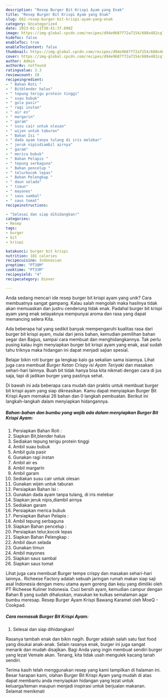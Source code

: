 ```yaml
---
description: "Resep Burger Bit Krispi Ayam yang Enak"
title: "Resep Burger Bit Krispi Ayam yang Enak"
slug: 662-resep-burger-bit-krispi-ayam-yang-enak
category: Uncategorized
date: 2023-01-11T20:41:37.690Z
image: https://img-global.cpcdn.com/recipes/d94e9687f72a7154/680x482cq70/burger-bit-krispi-ayam-foto-resep-utama.jpg
hideToc: false
enableToc: true
enableTocContent: false
thumbnail: https://img-global.cpcdn.com/recipes/d94e9687f72a7154/680x482cq70/burger-bit-krispi-ayam-foto-resep-utama.jpg
cover: https://img-global.cpcdn.com/recipes/d94e9687f72a7154/680x482cq70/burger-bit-krispi-ayam-foto-resep-utama.jpg
author: Admin
authorAv: notfound
ratingvalue: 3.3
reviewcount: 20
recipeingredient:
- " Bahan Roti "
- " Bitblender halus"
- " tepung terigu protein tinggi"
- " suau bubuk"
- " gula pasir"
- " ragi instan"
- " air es"
- " margarin"
- " garam"
- " susu cair untuk olesan"
- " wijen untuk taburan"
- " Bahan Isi "
- " dada ayam tanpa tulang di iris melebar"
- " jeruk nipisdiambil airnya"
- " garam"
- " merica bubuk"
- " Bahan Pelapis "
- " tepung serbaguna"
- " Bahan pencelup "
- " telurkocok lepas"
- " Bahan Pelengkap "
- " daun selada"
- " timun"
- " mayones"
- " saus sambal"
- " saus tomat"
recipeinstructions:

- "Selesai dan siap dihidangkan!"
categories:
- Resep
tags:
- burger
- bit
- krispi

katakunci: burger bit krispi 
nutrition: 101 calories
recipecuisine: Indonesian
preptime: "PT38M"
cooktime: "PT33M"
recipeyield: "4"
recipecategory: Dinner

---
```





Anda sedang mencari ide resep burger bit krispi ayam yang unik? Cara membuatnya sangat gampang. Kalau salah mengolah maka hasilnya tidak akan memuaskan dan justru cenderung tidak enak. Padahal burger bit krispi ayam yang enak selayaknya mempunyai aroma dan rasa yang dapat memancing selera Kita.





Ada beberapa hal yang sedikit banyak mempengaruhi kualitas rasa dari burger bit krispi ayam, mulai dari jenis bahan, kemudian pemilihan bahan segar dan Bagus, sampai cara membuat dan menghidangkannya. Tak perlu pusing kalau ingin menyiapkan burger bit krispi ayam yang enak,      asal sudah tahu triknya maka hidangan ini dapat menjadi sajian spesial.














Belajar bikin roti burger ga lengkap kalo ga sekalian sama isiannya. Lihat juga cara membuat *Burger Ketan Crispy isi Ayam Teriyaki* dan masakan sehari-hari lainnya. Buah bit tidak hanya bisa kita nikmati dengan cara di jus saja, tapi di jadikan burger yang pastinya sehat.






Di bawah ini ada beberapa cara mudah dan praktis untuk membuat burger bit krispi ayam yang siap dikreasikan. Kamu dapat menyiapkan Burger Bit Krispi Ayam memakai 26 bahan dan 0 langkah pembuatan. Berikut ini langkah-langkah dalam menyiapkan hidangannya.

<!--inarticleads1-->

##### Bahan-bahan dan bumbu yang wajib ada dalam menyiapkan Burger Bit Krispi Ayam:

1. Persiapkan  Bahan Roti :
1. Siapkan  Bit,blender halus
1. Sediakan  tepung terigu protein tinggi
1. Ambil  suau bubuk
1. Ambil  gula pasir
1. Gunakan  ragi instan
1. Ambil  air es
1. Ambil  margarin
1. Ambil  garam
1. Sediakan  susu cair untuk olesan
1. Gunakan  wijen untuk taburan
1. Persiapkan  Bahan Isi :
1. Gunakan  dada ayam tanpa tulang, di iris melebar
1. Siapkan  jeruk nipis,diambil airnya
1. Sediakan  garam
1. Persiapkan  merica bubuk
1. Persiapkan  Bahan Pelapis :
1. Ambil  tepung serbaguna
1. Siapkan  Bahan pencelup :
1. Persiapkan  telur,kocok lepas
1. Siapkan  Bahan Pelengkap :
1. Ambil  daun selada
1. Gunakan  timun
1. Ambil  mayones
1. Siapkan  saus sambal
1. Siapkan  saus tomat


Lihat juga cara membuat Burger tempe crispy dan masakan sehari-hari lainnya.. Richeese Factory adalah sebuah jaringan rumah makan siap saji asal Indonesia dengan menu utama ayam goreng dan keju yang dimiliki oleh PT Richeese Kuliner Indonesia. Cuci bersih ayam, kemudian campur dengan Bahan B yang sudah dihaluskan, masukan ke kulkas semalaman agar bumbu meresap. Resep Burger Ayam Krispi Bawang Karamel oleh MoeQ - Cookpad. 

<!--inarticleads2-->

##### Cara memasak Burger Bit Krispi Ayam:


1. Selesai dan siap dihidangkan!

Rasanya tambah enak dan bikin nagih. Burger adalah salah satu fast food yang disukai anak-anak. Selain rasanya enak, burger ini juga sangat menarik dan mudah disajikan. Bagi Anda yang ingin membuat sendiri burger yang lezat Vemale akan. Tenang, kita tidak usah mengulek kacang tanah sendiri. 

Terima kasih telah menggunakan resep yang kami tampilkan di halaman ini. Besar harapan kami, olahan Burger Bit Krispi Ayam yang mudah di atas dapat membantu anda menyiapkan hidangan yang lezat untuk keluarga/teman maupun menjadi inspirasi untuk berjualan makanan. Selamat menikmati
